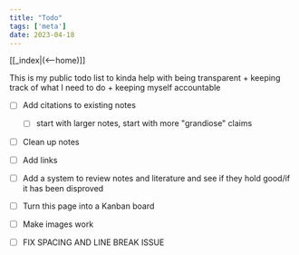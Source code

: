 ```yaml
---
title: "Todo"
tags: ['meta']
date: 2023-04-18
---
```


[[_index|(<--home)]]

This is my public todo list to kinda help with being transparent + keeping track of what I need to do + keeping myself accountable 

- [ ] Add citations to existing notes 
	- [ ] start with larger notes, start with more "grandiose" claims 
- [ ] Clean up notes 
- [ ] Add links 
- [ ] Add a system to review notes and literature and see if they hold good/if it has been disproved
- [ ] Turn this page into a Kanban board 

- [ ] Make images work

- [ ] FIX SPACING AND LINE BREAK ISSUE      

